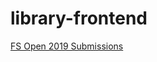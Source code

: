 # library-frontend
 
[FS Open 2019 Submissions](https://github.com/jompero/fullstackopen2019-submissions)
